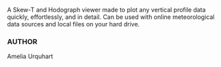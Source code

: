 A Skew-T and Hodograph viewer made to plot any vertical profile data quickly, effortlessly, and in detail. Can be used with online meteorological data sources and local files on your hard drive.

### AUTHOR
Amelia Urquhart
